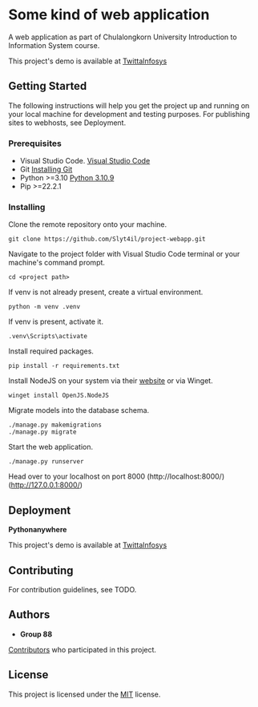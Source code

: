 # Some kind of web application

A web application as part of Chulalongkorn University Introduction to Information System course.

This project's demo is available at [TwittaInfosys](http://twittainfosys.pythonanywhere.com/)

## Getting Started

The following instructions will help you get the project up and running on
your local machine for development and testing purposes. For publishing sites to webhosts, see Deployment.

### Prerequisites

- Visual Studio Code. [Visual Studio Code](https://code.visualstudio.com/)
- Git [Installing Git](https://git-scm.com/book/en/v2/Getting-Started-Installing-Git)
- Python >=3.10 [Python 3.10.9](https://www.python.org/downloads/release/python-3109/)
- Pip >=22.2.1

### Installing

Clone the remote repository onto your machine.

    git clone https://github.com/Slyt4il/project-webapp.git

Navigate to the project folder with Visual Studio Code terminal or your machine's command prompt.

    cd <project path>

If venv is not already present, create a virtual environment.

    python -m venv .venv

If venv is present, activate it.

    .venv\Scripts\activate

Install required packages.

    pip install -r requirements.txt

Install NodeJS on your system via their [website](https://nodejs.org/en/download/) or via Winget.

    winget install OpenJS.NodeJS

Migrate models into the database schema.

    ./manage.py makemigrations
    ./manage.py migrate

Start the web application.

    ./manage.py runserver

Head over to your localhost on port 8000 (http://localhost:8000/) (http://127.0.0.1:8000/)


## Deployment

**Pythonanywhere**

This project's demo is available at [TwittaInfosys](http://twittainfosys.pythonanywhere.com/)

## Contributing

For contribution guidelines, see TODO.

## Authors

  - **Group 88**
  
  [Contributors](https://github.com/Slyt4il/project-webapp/contributors) who participated in this project.

## License

This project is licensed under the [MIT](LICENSE.md) license.
